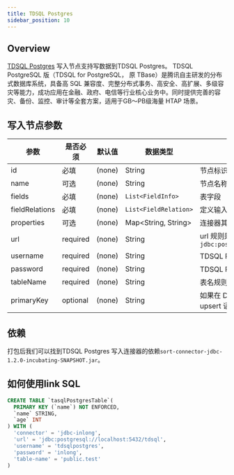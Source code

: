 ```yaml
---
title: TDSQL Postgres
sidebar_position: 10
---
```

## Overview

[TDSQL Postgres](https://cloud.tencent.com/product/tbase) 写入节点支持写数据到TDSQL Postgres。
TDSQL PostgreSQL 版（TDSQL for PostgreSQL， 原 TBase）是腾讯自主研发的分布式数据库系统，具备高 SQL 兼容度、完整分布式事务、高安全、高扩展、多级容灾等能力，成功应用在金融、政府、电信等行业核心业务中。同时提供完善的容灾、备份、监控、审计等全套方案，适用于GB～PB级海量 HTAP 场景。

## 写入节点参数

|  参数 | 是否必须  |  默认值 |  数据类型 | 描述  |
|---|---|---|---|---|
|id|必填|(none)|String|节点标识|
|name|可选|(none)|String|节点名称|
|fields|必填|(none)|`List<FieldInfo>`|表字段|
|fieldRelations|必填|(none)|`List<FieldRelation>`|定义输入和输出字段的映射关系|
|properties|可选|(none)|Map<String, String>|连接器其他参数|
|url|required|(none)|String|url 规则是 `jdbc:postgresql://localhost:5432/database`|
|username|required|(none)|String|TDSQL Postgres 连接的用户名|
|password|required|(none)|String|TDSQL Postgres 连接的密码|
|tableName|required|(none)|String|表名规则是"schema_name.table_name"|
|primaryKey|optional|(none)|String|如果在 DDL 中定义了主键，JDBC sink 将使用 upsert 语义而不是普通的 INSERT 语句。|

## 依赖

打包后我们可以找到TDSQL Postgres 写入连接器的依赖`sort-connector-jdbc-1.2.0-incubating-SNAPSHOT.jar`。

## 如何使用link SQL

```sql
CREATE TABLE `tasqlPostgresTable`(
  PRIMARY KEY (`name`) NOT ENFORCED,
  `name` STRING,
  `age` INT
) WITH (
  'connector' = 'jdbc-inlong',
  'url' = 'jdbc:postgresql://localhost:5432/tdsql',
  'username' = 'tdsqlpostgres',
  'password' = 'inlong',
  'table-name' = 'public.test'
)
```